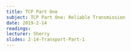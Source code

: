 ```yaml
---
title: TCP Part One
subject: TCP Part One: Reliable Transmission
date: 2019-2-14
readings:
lecturer: Sherry
slides: 2-14-Transport-Part-1
---
```

